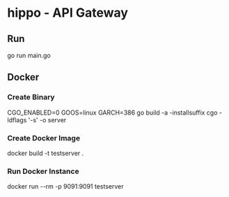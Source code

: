 # hippo - API Gateway

## Run
go run main.go

## Docker
### Create Binary
CGO_ENABLED=0 GOOS=linux GARCH=386 go build -a -installsuffix cgo -ldflags '-s' -o server

### Create Docker Image
docker build -t testserver .

### Run Docker Instance
docker run --rm -p 9091:9091 testserver
